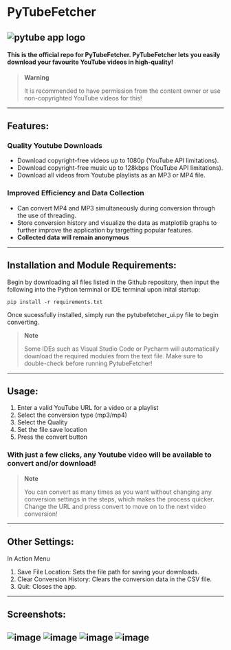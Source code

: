 # PyTubeFetcher
![pytube app logo](https://github.com/para-casual/pytube-gui/assets/75636044/c94fd05e-cc16-4cbb-80b7-9496b5da3d86)
---
#### This is the official repo for PyTubeFetcher. PyTubeFetcher lets you easily download your favourite YouTube videos in high-quality!

> **Warning**
>
> It is recommended to have permission from the content owner or use non-copyrighted YouTube videos for this!

---
## Features:

### Quality Youtube Downloads
- Download copyright-free videos up to 1080p (YouTube API limitations).
- Download copyright-free music up to 128kbps (YouTube API limitations).
- Download all videos from Youtube playlists as an MP3 or MP4 file.

### Improved Efficiency and Data Collection 
- Can convert MP4 and MP3 simultaneously during conversion through the use of threading.
- Store conversion history and visualize the data as matplotlib graphs to further improve the application by targetting popular features.
- **Collected data will remain anonymous**
---
## Installation and Module Requirements:

Begin by downloading all files listed in the Github repository, then input the following into the Python terminal or IDE terminal upon inital startup:
```
pip install -r requirements.txt
```
 Once sucessfully installed, simply run the pytubefetcher_ui.py file to begin converting.
> **Note**
>
> Some IDEs such as Visual Studio Code or Pycharm will automatically download the required modules from the text file. Make sure to double-check before running PytubeFetcher!
---
## Usage:

1. Enter a valid YouTube URL for a video or a playlist
2. Select the conversion type (mp3/mp4)
3. Select the Quality
4. Set the file save location
5. Press the convert button
### With just a few clicks, any Youtube video will be available to convert and/or download!

> **Note**
>
> You can convert as many times as you want without changing any conversion settings in the steps, which makes the process quicker. Change the URL and press convert to move on to the next video conversion!
---
## Other Settings:

In Action Menu
1. Save File Location: Sets the file path for saving your downloads.
2. Clear Conversion History: Clears the conversion data in the CSV file.
3. Quit: Closes the app.

---

## Screenshots:
![image](https://github.com/para-casual/PytubeFetcher/assets/75636044/c04348d5-0cd2-48d9-b822-8482839cf786)
![image](https://github.com/para-casual/PytubeFetcher/assets/75636044/1091d8d6-dd23-4212-b776-6d955485c0a3)
![image](https://github.com/para-casual/PytubeFetcher/assets/75636044/724ddaf5-f140-43fb-bb6e-6fa2cb014777)
![image](https://github.com/para-casual/PytubeFetcher/assets/75636044/220ba4e0-1160-433f-9135-d1cf67a9a685)
---

